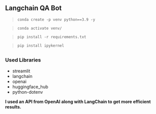 ## Langchain QA Bot


> `conda create -p venv python==3.9 -y`


> `conda activate venv/`


> `pip install -r requirements.txt`


> `pip install ipykernel`



##

### Used Libraries
* streamlit
* langchain
* openai
* huggingface_hub
* python-dotenv


**I used an API from OpenAI along with LangChain to get more efficient results.**